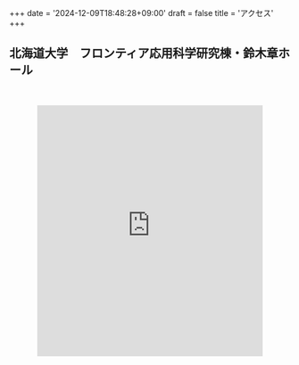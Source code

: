 +++
date = '2024-12-09T18:48:28+09:00'
draft = false
title = 'アクセス'
+++

## 北海道大学　フロンティア応用科学研究棟・鈴木章ホール

<div style="font-size: 24px; margin: 50px">
<iframe src="https://www.google.com/maps/embed?pb=!1m14!1m8!1m3!1d23312.79640035796!2d141.3306779!3d43.0814024!3m2!1i1024!2i768!4f13.1!3m3!1m2!1s0x5f0b29042b177d21%3A0xb0f801aaacaec879!2sFrontier%20Research%20in%20Applied%20Sciences%20Building!5e0!3m2!1sen!2sjp!4v1738116883428!5m2!1sen!2sjp" width="100%" height="450" style="border:0;" allowfullscreen="" loading="lazy" referrerpolicy="no-referrer-when-downgrade"></iframe>
</div>
